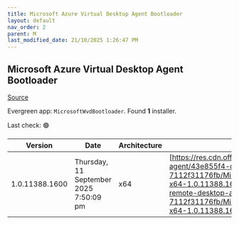 ```yaml
---
title: Microsoft Azure Virtual Desktop Agent Bootloader
layout: default
nav_order: 2
parent: M
last_modified_date: 21/10/2025 1:26:47 PM
---
```


## Microsoft Azure Virtual Desktop Agent Bootloader

[Source](https://learn.microsoft.com/en-us/azure/virtual-desktop/add-session-hosts-host-pool?tabs=portal%2Cgui#register-session-hosts-to-a-host-pool)

Evergreen app: `MicrosoftWvdBootloader`. Found **1** installer.

Last check: 🟢

| Version        | Date                                   | Architecture | URI                                                                                                                                                                                                                                                                                                                            |
| -------------- | -------------------------------------- | ------------ | ------------------------------------------------------------------------------------------------------------------------------------------------------------------------------------------------------------------------------------------------------------------------------------------------------------------------------ |
| 1.0.11388.1600 | Thursday, 11 September 2025 7:50:09 pm | x64          | [https://res.cdn.office.net/s01-remote-desktop-agent/43e855f4-c0c8-4737-88c4-7112f31176fb/Microsoft.RDInfra.RDAgentBootLoader.Installer-x64-1.0.11388.1600.msi](https://res.cdn.office.net/s01-remote-desktop-agent/43e855f4-c0c8-4737-88c4-7112f31176fb/Microsoft.RDInfra.RDAgentBootLoader.Installer-x64-1.0.11388.1600.msi) |
